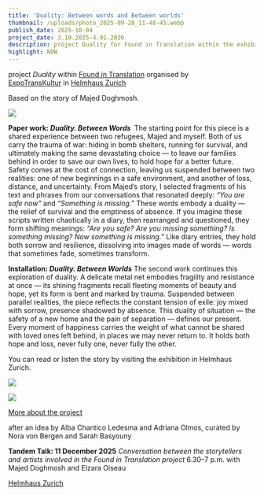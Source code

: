 ```yaml
---
title: 'Duality: Between words and Between worlds'
thumbnail: /uploads/photo_2025-09-28_11-48-45.webp
publish_date: 2025-10-04
project_date: 3.10.2025-4.01.2026
description: project Duality for Found in Translation within the exhibition 'Nun, da Himmel und Erde und Winde ruhen'   in Helmhaus Zurich
highlight: NOW
---
```

project _Duality_ within [Found in Translation](https://www.expotranskultur.org/event-gallery/found-in-translation-2025) organised by [ExpoTransKultur](https://www.expotranskultur.org/en/%C3%BCber-uns) in [Helmhaus Zurich](https://helmhaus.org/en/)

Based on the story of Majed Doghmosh.

![](/uploads/photo_2025-09-28_11-48-45.webp)

**Paper work:_&#32;Duality. Between Words_&#160;**
The starting point for this piece is a shared experience between two refugees, Majed and myself. Both of us carry the trauma of war: hiding in bomb shelters, running for survival, and ultimately making the same devastating choice — to leave our families behind in order to save our own lives, to hold hope for a better future. Safety comes at the cost of connection, leaving us suspended between two realities: one of new beginnings in a safe environment, and another of loss, distance, and uncertainty.
From Majed’s story, I selected fragments of his text and phrases from our conversations that resonated deeply: _“You are safe now”_ and _“Something is missing.”_ These words embody a duality — the relief of survival and the emptiness of absence. If you imagine these scripts written chaotically in a diary, then rearranged and questioned, they form shifting meanings: _“Are you safe? Are you missing something? Is something missing? Now something is missing.”_ Like diary entries, they hold both sorrow and resilience, dissolving into images made of words — words that sometimes fade, sometimes transform.

**Installation:_&#32;Duality. Between Worlds_**
The second work continues this exploration of duality. A delicate metal net embodies fragility and resistance at once — its shining fragments recall fleeting moments of beauty and hope, yet its form is bent and marked by trauma. Suspended between parallel realities, the piece reflects the constant tension of exile: joy mixed with sorrow, presence shadowed by absence.
This duality of situation — the safety of a new home and the pain of separation — defines our present. Every moment of happiness carries the weight of what cannot be shared with loved ones left behind, in places we may never return to. It holds both hope and loss, never fully one, never fully the other.

You can read or listen the story by visiting the exhibition in Helmhaus Zurich.

![](/uploads/photo_2025-10-04_17-58-35%20%282%29.webp)

![](/uploads/photo_2025-10-04_17-58-35.webp)

[More about the project](https://www.expotranskultur.org/en/copy-of-2025)

after an idea by Alba Chantico Ledesma and Adriana Olmos, curated by Nora von Bergen and Sarah Basyouny

**Tandem Talk: 11 December 2025**
_Conversation between the storytellers and artists involved in the _Found in Translation_ project_
6.30–7 p.m. with Majed Doghmosh and Elzara Oiseau

[Helmhaus Zurich](https://helmhaus.org/)
